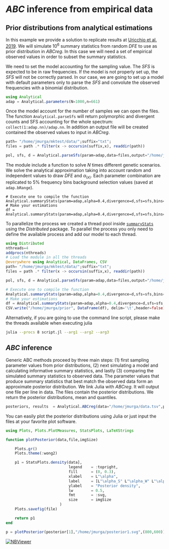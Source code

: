 # *ABC* inference from empirical data

## Prior distributions from analytical estimations

In this example we provide a solution to replicate results at [Uricchio et al. 2019](https://doi.org/10.1038/s41559-019-0890-6). We will simulate $10^6$ summary statistics from random *DFE* to use as prior distribution in *ABCreg*. In this case we will need a set of empirical observed values in order to subset the summary statistics.

We need to set the model accounting for the sampling value. The *SFS* is expected to be in raw frequencies. If the model is not properly set up, the *SFS* will not be correctly parsed. In our case, we are going to set up a model with default parameters only to parse the *SFS* and convolute the observed frequencies with a binomial distribution.

```julia
using Analytical
adap = Analytical.parameters(N=1000,n=661)
```

Once the model account for the number of samples we can open the files. The function `Analytical.parseSfs` will return polymorphic and divergent counts and SFS accounting for the whole spectrum: `collect(1:adap.nn)/adap.nn`. In addition an output file will be created contained the observed values to input in *ABCreg*.

```julia
path= "/home/jmurga/mktest/data/";suffix="txt";
files = path .* filter(x -> occursin(suffix,x), readdir(path))

pol, sfs, d = Analytical.parseSfs(param=adap,data=files,output="/home/jmurga/testData",sfsColumns=[3,5],divColumns=[6,7],bins=100)
```

The module include a function to solve *N* times different genetic scenarios. We solve the analytical approximation taking into account random and independent values to draw *DFE* and $\alpha_{(x)}$. Each parameter combination are replicated to 5% frequency bins background selection values (saved at `adap.bRange`).
```
# Execute one to compile the function
Analytical.summaryStats(param=adap,alpha=0.4,divergence=d,sfs=sfs,bins=100,iterations=1);
# Make your estimations
df = Analytical.summaryStats(param=adap,alpha=0.4,divergence=d,sfs=sfs,bins=100,iterations=10^5);
```

To parallelize the process we created a thread pool inside [`summaryStats`](@ref) using the *Distributed* package. To parallel the process you only need to define the available process and add our model to each thread.

```julia
using Distributed
nthreads=4
addprocs(nthreads)
# Load the module in all the threads
@everywhere using Analytical, DataFrames, CSV
path= "/home/jmurga/mktest/data/";suffix="txt";
files = path .* filter(x -> occursin(suffix,x), readdir(path))

pol, sfs, d = Analytical.parseSfs(param=adap,data=files,output="/home/jmurga/testData",sfsColumns=[3,5],divColumns=[6,7],bins=100)

# Execute one to compile the function
Analytical.summaryStats(param=adap,alpha=0.4,divergence=d,sfs=sfs,bins=100,iterations=1);
# Make your estimations
df = Analytical.summaryStats(param=adap,alpha=0.4,divergence=d,sfs=sfs,bins=100,iterations=10^5);
CSV.write("/home/jmurga/prior", DataFrame(df), delim='\t',header=false);

```

Alternatively, if you are going to use the command line script, please make the threads available when executing julia
```bash
julia --procs 8 script.jl --arg1 --arg2 --arg3
```

## *ABC* inference
Generic ABC methods proceed by three main steps: (1) first sampling parameter values from prior distributions, (2) next simulating a model and calculating informative summary statistics, and lastly (3) comparing the simulated summary statistics to observed data. The parameter values that produce summary statistics that best match the observed data form an approximate posterior distribution. We link Julia with *ABCreg*. It will output one file per line in data. The files contain the posterior distributions. We return the posterior distributions, mean and quantiles.

```julia
posteriors, results  = Analytical.ABCreg(data="/home/jmurga/data.tsv",prior="/home/jmurga/prior.tsv", nparams=27, nsummaries=24, outputPath="/home/jmurga/", outputPrefix="outPaper", tolerance=0.001, regressionMode="T",regPath="/home/jmurga/ABCreg/src/reg")
```

You can easily plot the posterior distributions using Julia or just input the files at your favorite plot software.

```julia
using Plots, Plots.PlotMeasures, StatsPlots, LaTeXStrings

function plotPosterior(data,file,imgSize)

	Plots.gr()
	Plots.theme(:wong2)

	p1 = StatsPlots.density(data],
							legend    = :topright,
							fill      = (0, 0.3),
							xlabel    = L"\alpha",
							label     = [L"\alpha_S" L"\alpha_W" L"\alpha"],
							ylabel    = "Posterior density",
							lw        = 0.5,
							fmt       = :svg,
							size      = imgSize
						)
	Plots.savefig(file)

	return p1
end

p = plotPosterior(posterior[1],"/home/jmurga/posterior1.svg",(800,600))
```

[![NBViewer](https://img.shields.io/badge/render-nbviewer-orange.svg)](https://nbviewer.jupyter.org/github/jmurga/Analytical.jl/blob/master/scripts/analyticalAlphaAndPriors.ipynb)
